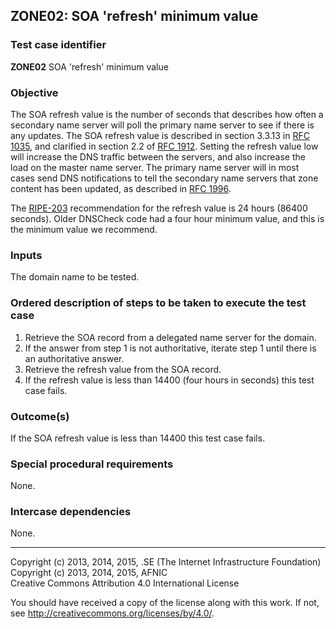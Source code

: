 ## ZONE02: SOA 'refresh' minimum value

### Test case identifier
**ZONE02** SOA 'refresh' minimum value

### Objective

The SOA refresh value is the number of seconds that describes
how often a secondary name server will poll the primary name server
to see if there is any updates. The SOA refresh value is described
in section 3.3.13 in [RFC 1035](https://tools.ietf.org/html/rfc1035),
and clarified in section 2.2 of
[RFC 1912](http://tools.ietf.org/html/rfc1912).
Setting the refresh value low will increase the DNS traffic between
the servers, and also increase the load on the master name server.
The primary name server will in most cases send DNS notifications to
tell the secondary name servers that zone content has been updated,
as described in [RFC 1996](https://tools.ietf.org/html/rfc1996).

The [RIPE-203](https://www.ripe.net/ripe/docs/ripe-203) recommendation
for the refresh value is 24 hours (86400 seconds). Older DNSCheck code
had a four hour minimum value, and this is the minimum value we
recommend.

### Inputs

The domain name to be tested.

### Ordered description of steps to be taken to execute the test case

1. Retrieve the SOA record from a delegated name server for the domain.
2. If the answer from step 1 is not authoritative, iterate step 1 until there is an authoritative answer.
3. Retrieve the refresh value from the SOA record.
4. If the refresh value is less than 14400 (four hours in seconds)
   this test case fails.

### Outcome(s)

If the SOA refresh value is less than 14400 this test case fails.

### Special procedural requirements

None.

### Intercase dependencies

None.

-------

Copyright (c) 2013, 2014, 2015, .SE (The Internet Infrastructure Foundation)  
Copyright (c) 2013, 2014, 2015, AFNIC  
Creative Commons Attribution 4.0 International License

You should have received a copy of the license along with this
work.  If not, see <http://creativecommons.org/licenses/by/4.0/>.
